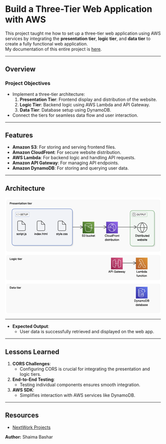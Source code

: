 # Build a Three-Tier Web Application with AWS

This project taught me how to set up a three-tier web application using AWS services by integrating the **presentation tier**, **logic tier**, and **data tier** to create a fully functional web application.  
My documentation of this entire project is [here](https://github.com/ShaimaBB/AWS-projects/blob/12a97505acb5fba18eaece7de760a4279bc8228c/AWS%20Three.pdf).


---

## Overview

### Project Objectives
- Implement a three-tier architecture:
  1. **Presentation Tier**: Frontend display and distribution of the website.
  2. **Logic Tier**: Backend logic using AWS Lambda and API Gateway.
  3. **Data Tier**: Database setup using DynamoDB.
- Connect the tiers for seamless data flow and user interaction.

---

## Features

- **Amazon S3**: For storing and serving frontend files.
- **Amazon CloudFront**: For secure website distribution.
- **AWS Lambda**: For backend logic and handling API requests.
- **Amazon API Gateway**: For managing API endpoints.
- **Amazon DynamoDB**: For storing and querying user data.

---

## Architecture

![Three-Tier Architecture](https://github.com/ShaimaBB/AWS-projects/blob/a9512282dbf6a207c0351aab1e20c2824dd3f1d2/images/Screenshot%202025-01-14%20204905.png)

---

- **Expected Output**:
  - User data is successfully retrieved and displayed on the web app.

---

## Lessons Learned

1. **CORS Challenges**:
   - Configuring CORS is crucial for integrating the presentation and logic tiers.
2. **End-to-End Testing**:
   - Testing individual components ensures smooth integration.
3. **AWS SDK**:
   - Simplifies interaction with AWS services like DynamoDB.

---
## Resources
- [NextWork Projects](https://community.nextwork.org/c/i-have-a-question?automatic_login=true)


**Author:** Shaima Bashar
